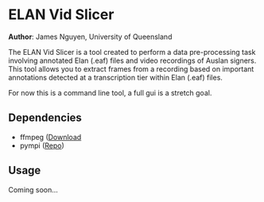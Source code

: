 # ELAN Vid Slicer

**Author**: James Nguyen, University of Queensland

The ELAN Vid Slicer is a tool created to perform a data pre-processing task involving annotated Elan (.eaf) files and video recordings of Auslan signers. This tool allows you to extract frames from a recording based on important annotations detected at a transcription tier within Elan (.eaf) files.

For now this is a command line tool, a full gui is a stretch goal.

## Dependencies

* ffmpeg ([Download](https://www.ffmpeg.org/download.html)
* pympi ([Repo](https://github.com/dopefishh/pympi))

## Usage

Coming soon...
